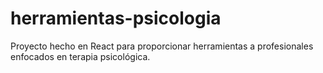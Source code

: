 # herramientas-psicologia
Proyecto hecho en React para proporcionar herramientas a profesionales enfocados en terapia psicológica.
